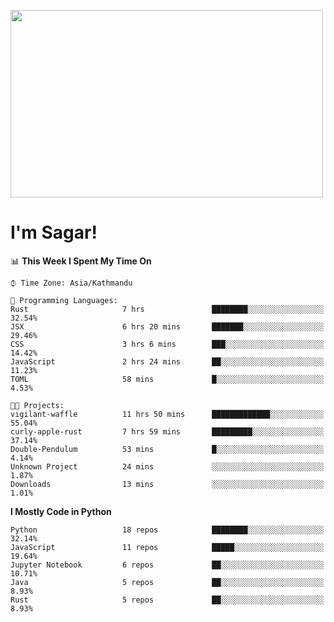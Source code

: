
<img src="https://media.giphy.com/media/3ornk57KwDXf81rjWM/giphy.gif" width="500" height="300" frameBorder="0" class="giphy-embed" allowFullScreen></img>

#   I'm Sagar!

<!--START_SECTION:waka-->
📊 **This Week I Spent My Time On** 

```text
⌚︎ Time Zone: Asia/Kathmandu

💬 Programming Languages: 
Rust                     7 hrs               ████████░░░░░░░░░░░░░░░░░   32.54% 
JSX                      6 hrs 20 mins       ███████░░░░░░░░░░░░░░░░░░   29.46% 
CSS                      3 hrs 6 mins        ███░░░░░░░░░░░░░░░░░░░░░░   14.42% 
JavaScript               2 hrs 24 mins       ██░░░░░░░░░░░░░░░░░░░░░░░   11.23% 
TOML                     58 mins             █░░░░░░░░░░░░░░░░░░░░░░░░   4.53%

🐱‍💻 Projects: 
vigilant-waffle          11 hrs 50 mins      █████████████░░░░░░░░░░░░   55.04% 
curly-apple-rust         7 hrs 59 mins       █████████░░░░░░░░░░░░░░░░   37.14% 
Double-Pendulum          53 mins             █░░░░░░░░░░░░░░░░░░░░░░░░   4.14% 
Unknown Project          24 mins             ░░░░░░░░░░░░░░░░░░░░░░░░░   1.87% 
Downloads                13 mins             ░░░░░░░░░░░░░░░░░░░░░░░░░   1.01%

```

**I Mostly Code in Python** 

```text
Python                   18 repos            ████████░░░░░░░░░░░░░░░░░   32.14% 
JavaScript               11 repos            █████░░░░░░░░░░░░░░░░░░░░   19.64% 
Jupyter Notebook         6 repos             ██░░░░░░░░░░░░░░░░░░░░░░░   10.71% 
Java                     5 repos             ██░░░░░░░░░░░░░░░░░░░░░░░   8.93% 
Rust                     5 repos             ██░░░░░░░░░░░░░░░░░░░░░░░   8.93%

```



<!--END_SECTION:waka-->
